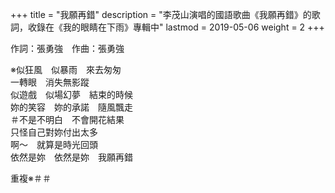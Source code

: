 +++
title = "我願再錯"
description = "李茂山演唱的國語歌曲《我願再錯》的歌詞，收錄在《我的眼睛在下雨》專輯中"
lastmod = 2019-05-06
weight = 2
+++

作詞：張勇強　作曲：張勇強    

※似狂風　似暴雨　來去匆匆  
一轉眼　消失無影蹤  
似遊戲　似場幻夢　結束的時候  
妳的笑容　妳的承諾　隨風飄走  
＃不是不明白　不會開花結果  
只怪自己對妳付出太多  
啊～　就算是時光回頭  
依然是妳　依然是妳　我願再錯  

重複※＃＃  
